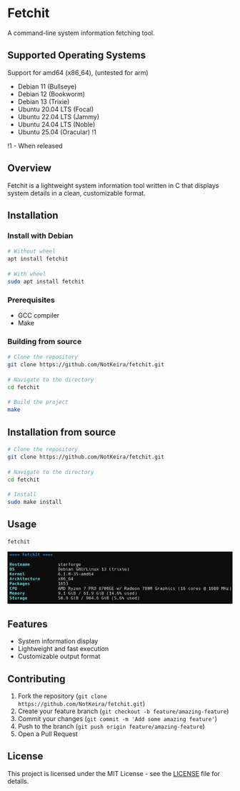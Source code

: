# Fetchit

A command-line system information fetching tool.

## Supported Operating Systems
Support for amd64 (x86_64), (untested for arm)

- Debian 11 (Bullseye)
- Debian 12 (Bookworm)
- Debian 13 (Trixie)
- Ubuntu 20.04 LTS (Focal)
- Ubuntu 22.04 LTS (Jammy)
- Ubuntu 24.04 LTS (Noble)
- Ubuntu 25.04 (Oracular) !1


!1 - When released 

## Overview

Fetchit is a lightweight system information tool written in C that displays system details in a clean, customizable format.

## Installation

### Install with Debian

```bash
# Without wheel
apt install fetchit

# With wheel
sudo apt install fetchit
```

### Prerequisites

- GCC compiler
- Make

### Building from source

```bash
# Clone the repository
git clone https://github.com/NotKeira/fetchit.git

# Navigate to the directory
cd fetchit

# Build the project
make
```

## Installation from source

```bash
# Clone the repository
git clone https://github.com/NotKeira/fetchit.git

# Navigate to the directory
cd fetchit

# Install
sudo make install
```

## Usage

```bash
fetchit
```

![example](assets/demo.png)

## Features

- System information display
- Lightweight and fast execution
- Customizable output format

## Contributing

1. Fork the repository (`git clone https://github.com/NotKeira/fetchit.git`)
2. Create your feature branch (`git checkout -b feature/amazing-feature`)
3. Commit your changes (`git commit -m 'Add some amazing feature'`)
4. Push to the branch (`git push origin feature/amazing-feature`)
5. Open a Pull Request

## License

This project is licensed under the MIT License - see the [LICENSE](LICENSE) file for details.
